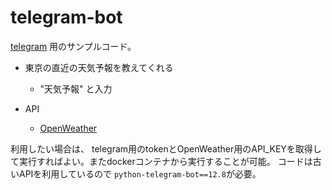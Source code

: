# telegram-bot
[telegram](https://telegram.org/) 用のサンプルコード。

* 東京の直近の天気予報を教えてくれる
  * "天気予報" と入力

* API
  * [OpenWeather](https://openweathermap.org/)

利用したい場合は、 telegram用のtokenとOpenWeather用のAPI_KEYを取得して実行すればよい。またdockerコンテナから実行することが可能。
コードは古いAPIを利用しているので `python-telegram-bot==12.8`が必要。


